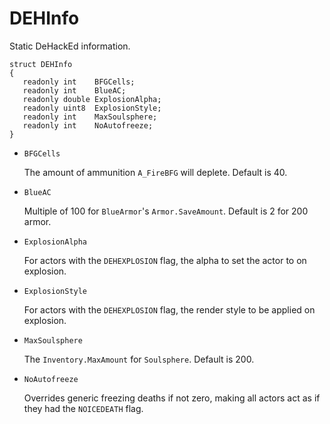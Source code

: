 # DEHInfo

Static DeHackEd information.

```
struct DEHInfo
{
   readonly int    BFGCells;
   readonly int    BlueAC;
   readonly double ExplosionAlpha;
   readonly uint8  ExplosionStyle;
   readonly int    MaxSoulsphere;
   readonly int    NoAutofreeze;
}
```

- `BFGCells`

   The amount of ammunition `A_FireBFG` will deplete. Default is 40.

- `BlueAC`

   Multiple of 100 for `BlueArmor`'s `Armor.SaveAmount`. Default is 2 for 200 armor.

- `ExplosionAlpha`

   For actors with the `DEHEXPLOSION` flag, the alpha to set the actor to on explosion.

- `ExplosionStyle`

   For actors with the `DEHEXPLOSION` flag, the render style to be applied on explosion.

- `MaxSoulsphere`

   The `Inventory.MaxAmount` for `Soulsphere`. Default is 200.

- `NoAutofreeze`

   Overrides generic freezing deaths if not zero, making all actors act as if they had the `NOICEDEATH` flag.

<!-- EOF -->
